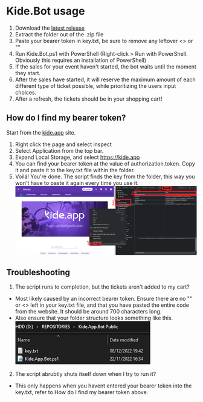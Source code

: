 # Kide.Bot usage

1. Download the [latest release](https://github.com/Voidrius/Kide.Bot/releases/latest)
2. Extract the folder out of the .zip file
3. Paste your bearer token in key.txt, be sure to remove any leftover <> or ""
4. Run Kide.Bot.ps1 with PowerShell (Right-click > Run with PowerShell. Obviously this requires an installation of PowerShell)
5. If the sales for your event haven't started, the bot waits until the moment they start.
6. After the sales have started, it will reserve the maximum amount of each different type of ticket possible, while prioritizing the users input choices.
7. After a refresh, the tickets should be in your shopping cart!

## How do I find my bearer token?

Start from the [kide.app](https://kide.app/) site.

1. Right click the page and select inspect
2. Select Application from the top bar.
3. Expand Local Storage, and select https://kide.app
4. You can find your bearer token at the value of authorization.token. Copy it and paste it to the key.txt file within the folder. 
5. Voilá! You're done. The script finds the key from the folder, this way you won't have to paste it again every time you use it.
![ohje](/ohjekuvat/ohje.png)

## Troubleshooting

1. The script runs to completion, but the tickets aren't added to my cart?
- Most likely caused by an incorrect bearer token. Ensure there are no "" or <> left in your key.txt file, and that you have pasted the entire code from the website. It should be around 700 characters long.
- Also ensure that your folder structure looks something like this.
![kansio](/ohjekuvat/kansio.png)
2. The script abrubtly shuts itself down when I try to run it?
- This only happens when you havent entered your bearer token into the key.txt, refer to How do I find my bearer token above.
